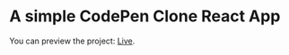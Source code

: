 # A simple CodePen Clone React App

You can preview the project: [Live](https://simple-codepen-clone.netlify.app).
